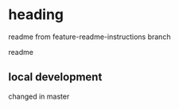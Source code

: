 # heading


readme from feature-readme-instructions branch

readme

## local development

changed in master

